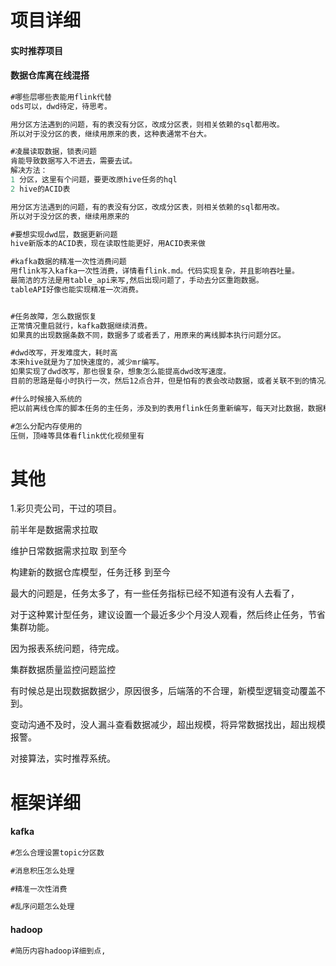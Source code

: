 # 项目详细

#### 实时推荐项目



#### 数据仓库离在线混搭

```sql
#哪些层哪些表能用flink代替
ods可以，dwd待定，待思考。

用分区方法遇到的问题，有的表没有分区，改成分区表，则相关依赖的sql都用改。
所以对于没分区的表，继续用原来的表，这种表通常不台大。

#凌晨读取数据，锁表问题
肯能导致数据写入不进去，需要去试。
解决方法：
1 分区，这里有个问题，要更改原hive任务的hql
2 hive的ACID表

用分区方法遇到的问题，有的表没有分区，改成分区表，则相关依赖的sql都用改。
所以对于没分区的表，继续用原来的

#要想实现dwd层，数据更新问题
hive新版本的ACID表，现在读取性能更好，用ACID表来做

#kafka数据的精准一次性消费问题
用flink写入kafka一次性消费，详情看flink.md。代码实现复杂，并且影响吞吐量。
最简洁的方法是用table_api来写,然后出现问题了，手动去分区重跑数据。
tableAPI好像也能实现精准一次消费。


#任务故障，怎么数据恢复
正常情况重启就行，kafka数据继续消费。
如果真的出现数据条数不同，数据多了或者丢了，用原来的离线脚本执行问题分区。

#dwd改写，开发难度大，耗时高
本来hive就是为了加快速度的，减少mr编写。
如果实现了dwd改写，那也很复杂，想象怎么能提高dwd改写速度。
目前的思路是每小时执行一次，然后12点合并，但是怕有的表会改动数据，或者关联不到的情况。待处理

#什么时候接入系统的
把以前离线仓库的脚本任务的主任务，涉及到的表用flink任务重新编写，每天对比数据，数据稳定之后，替换表数据来源。

#怎么分配内存使用的
压侧，顶峰等具体看flink优化视频里有

```



# 其他



1.彩贝壳公司，干过的项目。

前半年是数据需求拉取



维护日常数据需求拉取 到至今



构建新的数据仓库模型，任务迁移 到至今

最大的问题是，任务太多了，有一些任务指标已经不知道有没有人去看了，

对于这种累计型任务，建议设置一个最近多少个月没人观看，然后终止任务，节省集群功能。

因为报表系统问题，待完成。



集群数据质量监控问题监控

有时候总是出现数据数据少，原因很多，后端落的不合理，新模型逻辑变动覆盖不到。

变动沟通不及时，没人漏斗查看数据减少，超出规模，将异常数据找出，超出规模报警。



对接算法，实时推荐系统。



# 框架详细

#### kafka

```sql
#怎么合理设置topic分区数

#消息积压怎么处理

#精准一次性消费

#乱序问题怎么处理
```

#### hadoop

```sql
#简历内容hadoop详细到点,
```

